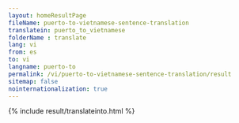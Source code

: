 ```yaml
---
layout: homeResultPage
fileName: puerto-to-vietnamese-sentence-translation
translatein: puerto_to_vietnamese
folderName : translate
lang: vi
from: es
to: vi
langname: puerto-to
permalink: /vi/puerto-to-vietnamese-sentence-translation/result
sitemap: false
nointernationalization: true
---
```

{% include result/translateinto.html %}

<script src="/js/result/translation.js" data-foldername="{{page.folderName}}" data-lang="{{page.lang}}"></script>
